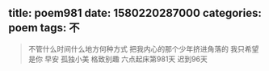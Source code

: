 title: poem981
date: 1580220287000
categories: poem
tags: 不
---
> 不管什么时间什么地方何种方式
把我内心的那个少年挤进角落的
我只希望是你
早安
孤独小美
格致别趣
六点起床第981天 迟到96天